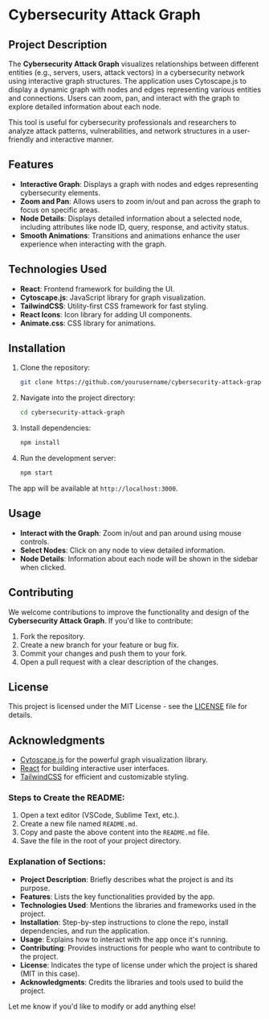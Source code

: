 # Cybersecurity Attack Graph

## Project Description
The **Cybersecurity Attack Graph** visualizes relationships between different entities (e.g., servers, users, attack vectors) in a cybersecurity network using interactive graph structures. The application uses Cytoscape.js to display a dynamic graph with nodes and edges representing various entities and connections. Users can zoom, pan, and interact with the graph to explore detailed information about each node.

This tool is useful for cybersecurity professionals and researchers to analyze attack patterns, vulnerabilities, and network structures in a user-friendly and interactive manner.

## Features
- **Interactive Graph**: Displays a graph with nodes and edges representing cybersecurity elements.
- **Zoom and Pan**: Allows users to zoom in/out and pan across the graph to focus on specific areas.
- **Node Details**: Displays detailed information about a selected node, including attributes like node ID, query, response, and activity status.
- **Smooth Animations**: Transitions and animations enhance the user experience when interacting with the graph.

## Technologies Used
- **React**: Frontend framework for building the UI.
- **Cytoscape.js**: JavaScript library for graph visualization.
- **TailwindCSS**: Utility-first CSS framework for fast styling.
- **React Icons**: Icon library for adding UI components.
- **Animate.css**: CSS library for animations.

## Installation
1. Clone the repository:
   ```bash
   git clone https://github.com/yourusername/cybersecurity-attack-graph.git
   ```
   
2. Navigate into the project directory:
   ```bash
   cd cybersecurity-attack-graph
   ```

3. Install dependencies:
   ```bash
   npm install
   ```

4. Run the development server:
   ```bash
   npm start
   ```

The app will be available at `http://localhost:3000`.

## Usage
- **Interact with the Graph**: Zoom in/out and pan around using mouse controls.
- **Select Nodes**: Click on any node to view detailed information.
- **Node Details**: Information about each node will be shown in the sidebar when clicked.

## Contributing
We welcome contributions to improve the functionality and design of the **Cybersecurity Attack Graph**. If you'd like to contribute:
1. Fork the repository.
2. Create a new branch for your feature or bug fix.
3. Commit your changes and push them to your fork.
4. Open a pull request with a clear description of the changes.

## License
This project is licensed under the MIT License - see the [LICENSE](LICENSE) file for details.

## Acknowledgments
- [Cytoscape.js](https://js.cytoscape.org/) for the powerful graph visualization library.
- [React](https://reactjs.org/) for building interactive user interfaces.
- [TailwindCSS](https://tailwindcss.com/) for efficient and customizable styling.

### Steps to Create the README:
1. Open a text editor (VSCode, Sublime Text, etc.).
2. Create a new file named `README.md`.
3. Copy and paste the above content into the `README.md` file.
4. Save the file in the root of your project directory.

### Explanation of Sections:
- **Project Description**: Briefly describes what the project is and its purpose.
- **Features**: Lists the key functionalities provided by the app.
- **Technologies Used**: Mentions the libraries and frameworks used in the project.
- **Installation**: Step-by-step instructions to clone the repo, install dependencies, and run the application.
- **Usage**: Explains how to interact with the app once it's running.
- **Contributing**: Provides instructions for people who want to contribute to the project.
- **License**: Indicates the type of license under which the project is shared (MIT in this case).
- **Acknowledgments**: Credits the libraries and tools used to build the project.

Let me know if you'd like to modify or add anything else!
